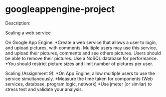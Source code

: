 # googleappengine-project

Description:

Scaling a web service

On Google App Engine:
*Create a web service that allows a user to login, and upload pictures, with comments. Multiple users may use this
service, and upload their pictures, comments and see others pictures. Users should be able to remove their
pictures. Use a NoSQL database for performance.
*You should restrict picture sizes and limit number of pictures per user.

Scaling (Assignment 9):
*On App Engine, allow multiple users to use the service simultaneously.
*Measure the time taken for components (Web services, database, program logic, network)
*Use jmeter (or similar) to stress test and validate your analysis.
